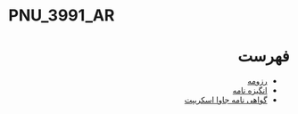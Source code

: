 # PNU_3991_AR
<div dir="rtl">
  <h1>فهرست  </h1>
  
 <ul>
  <li>
    <a href='https://github.com/raminaminnia/PNU_3991_AR/edit/main/Resume/MyResume.pdf' >رزومه</a>
    </li>
  <li>
    <a href='https://github.com/raminaminnia/PNU_3991_AR/edit/main/Statement of Purpose/Statement of Purpose.pdf' >انگیزه نامه</a>
    </li>
 
 <li>
    <a href='https://github.com/raminaminnia/PNU_3991_AR/edit/main/Certificate/cert-1024-20480032.pdf' >گواهی نامه جاوا اسکریپت</a>
    </li>
  </ul>


</div>
